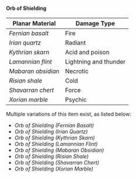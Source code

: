 #### Orb of Shielding
| Planar Material    | Damage Type           |
|--------------------|-----------------------|
| *Fernian basalt*   | Fire                  |
| *Irian quartz*     | Radiant               |
| *Kythrian skarn*   | Acid and poison       |
| *Lamannian flint*  | Lightning and thunder |
| *Mabaran obsidian* | Necrotic              |
| *Risian shale*     | Cold                  |
| *Shavarran chert*  | Force                 |
| *Xorian marble*    | Psychic               |

Multiple variations of this item exist, as listed below:

- *Orb of Shielding (Fernian Basalt)*
- *Orb of Shielding (Irian Quartz)*
- *Orb of Shielding (Kythrian Skarn)*
- *Orb of Shielding (Lamannian Flint)*
- *Orb of Shielding (Mabaran Obsidian)*
- *Orb of Shielding (Risian Shale)*
- *Orb of Shielding (Shavarran Chert)*
- *Orb of Shielding (Xorian Marble)*